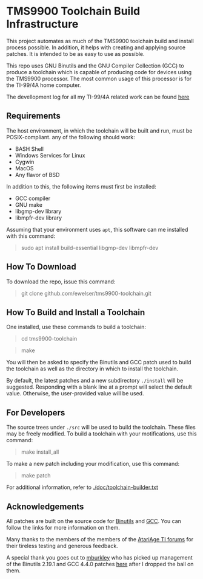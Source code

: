 # TMS9900 Toolchain Build Infrastructure

This project automates as much of the TMS9900 toolchain build and install process possible. In addition, it helps with creating and applying source patches. It is intended to be as easy to use as possible.

This repo uses GNU Binutils and the GNU Compiler Collection (GCC) to produce a toolchain which is capable of producing code for devices using the TMS9900 processor. The most common usage of this processor is for the TI-99/4A home computer.

The devellopment log for all my TI-99/4A related work can be found [here](http://insomnialabs.blogspot.com)

## Requirements

The host environment, in which the toolchain will be built and run, must be POSIX-compliant. any of the following should work:

- BASH Shell
- Windows Services for Linux
- Cygwin
- MacOS
- Any flavor of BSD

In addition to this, the following items must first be installed:

- GCC compiler
- GNU make
- libgmp-dev library
- libmpfr-dev library

Assuming that your environment uses `apt`, this software can me installed with this command:

> sudo apt install build-essential libgmp-dev libmpfr-dev

## How To Download

To download the repo, issue this command:

> git clone github.com/ewelser/tms9900-toolchain.git

## How To Build and Install a Toolchain
One installed, use these commands to build a toolchain:

> cd tms9900-toolchain

> make

You will then be asked to specify the Binutils and GCC patch used to build the toolchain as well as the directory in which to install the toolchain.

By default, the latest patches and a new subdirectory `./install` will be suggested. Responding with a blank line at a prompt will select the default value. Otherwise, the user-provided value will be used.


## For Developers

The source trees under `./src` will be used to build the toolchain. These files may be freely modified. To build a toolchain with your motifications, use this command:

> make install_all

To make a new patch including your modification, use this command:

> make patch

For additional information, refer to [./doc/toolchain-builder.txt](https://github.com/ewelser/tms9900-toolchain/doc/toolchain-builder.txt)


## Acknowledgements

All patches are built on the source code for [Binutils](https://www.gnu.org/software/binutils) and [GCC](https://gcc.gnu.org). You can follow the links for more information on them.

Many thanks to the members of the members of the [AtariAge TI forums](https://forums.atariage.com/forum/119-ti-994a-development) for their tireless testing and generous feedback.

A special thank you goes out to [mburkley](https://github.com/mburkley) who has picked up management of the Binutils 2.19.1 and GCC 4.4.0 patches [here](https://github.com/mburkley/tms9900-gcc) after I dropped the ball on them.

